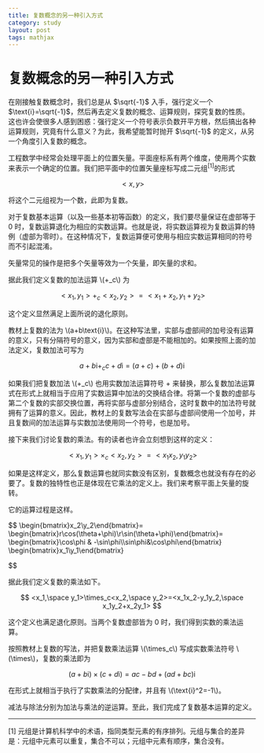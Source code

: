 ```yaml
---
title: 复数概念的另一种引入方式
category: study
layout: post
tags: mathjax
---
```


# 复数概念的另一种引入方式

在刚接触复数概念时，我们总是从 $\sqrt{-1}$ 入手，强行定义一个 $\text{i}=\sqrt{-1}$，然后再去定义复数的概念、运算规则，探究复数的性质。这也许会使很多人感到困惑：强行定义一个符号表示负数开平方根，然后搞出各种运算规则，究竟有什么意义？为此，我希望能暂时抛开 $\sqrt{-1}$ 的定义，从另一个角度引入复数的概念。

工程数学中经常会处理平面上的位置矢量。平面座标系有两个维度，使用两个实数来表示一个确定的位置。我们把平面中的位置矢量座标写成二元组<sup>[1]</sup>的形式

$$
<x, y>
$$

将这个二元组视为一个数，此即为复数。

对于复数基本运算（以及一些基本初等函数）的定义，我们要尽量保证在虚部等于 0 时，复数运算退化为相应的实数运算。也就是说，将实数运算视为复数运算的特例（虚部为零时）。在这种情况下，复数运算便可使用与相应实数运算相同的符号而不引起混淆。

矢量常见的操作是把多个矢量等效为一个矢量，即矢量的求和。

据此我们定义复数的加法运算 \\(+_c\\) 为

$$
<x_1, y_1> +_c <x_2, y_2> = <x_1+x_2, y_1+y_2>
$$

这个定义显然满足上面所说的退化原则。

教材上复数的法为 \\(a+b\text{i}\\)。在这种写法里，实部与虚部间的加号没有运算的意义，只有分隔符号的意义，因为实部和虚部是不能相加的。如果按照上面的加法定义，复数加法可写为

$$
a+b\text{i}+_cc+d\text{i}=(a+c)+(b+d)\text{i}
$$

如果我们把复数加法 \\(+_c\\) 也用实数加法运算符号 $+$ 来替换，那么复数加法运算式在形式上就相当于应用了实数运算中加法的交换结合律。将第一个复数的虚部与第二个复数的实部交换位置，再将实部与虚部分别结合，这时复数中的加法符号就拥有了运算的意义。因此，教材上的复数写法会在实部与虚部间使用一个加号，并且复数间的加法运算与实数加法使用同一个符号，也是加号。

接下来我们讨论复数的乘法。有的读者也许会立刻想到这样的定义：

$$
<x_1,y_1>\times_c<x_2,y_2>=<x_1x_2,y_1y_2>
$$

如果是这样定义，那么复数运算也就同实数没有区别，复数概念也就没有存在的必要了。复数的独特性也正是体现在它乘法的定义上。我们来考察平面上矢量的旋转。

它的运算过程是这样。

$$
\begin{bmatrix}x_2\\y_2\end{bmatrix}=
\begin{bmatrix}r\cos(\theta+\phi)\\r\sin(\theta+\phi)\end{bmatrix}=
\begin{bmatrix}\cos\phi & -\sin\phi\\\sin\phi&\cos\phi\end{bmatrix}
\begin{bmatrix}x_1\\y_1\end{bmatrix}

$$

据此我们定义复数的乘法如下。

$$
<x_1,\space y_1>\times_c<x_2,\space y_2>=<x_1x_2-y_1y_2,\space x_1y_2+x_2y_1>
$$

这个定义也满足退化原则。当两个复数虚部皆为 0 时，我们得到实数的乘法运算。

按照教材上复数的写法，并把复数乘法运算 \\(\times_c\\) 写成实数乘法符号 \\(\times\\)，复数的乘法即为

$$
(a+b\text{i})\times(c+d\text{i})=ac-bd+(ad+bc)\text{i}
$$

在形式上就相当于执行了实数乘法的分配律，并且有 \\(\text{i}^2=-1\\)。

减法与除法分别为加法与乘法的逆运算。至此，我们完成了复数基本运算的定义。

---

[1] 元组是计算机科学中的术语，指同类型元素的有序排列。元组与集合的差异是：元组中元素可以重复，集合不可以；元组中元素有顺序，集合没有。

